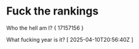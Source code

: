 # Fuck the rankings

Who the hell am I?
{ 17157156 }

What fucking year is it?
[ 2025-04-10T20:56:40Z ]
